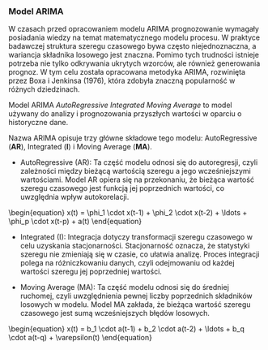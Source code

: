### Model ARIMA

W czasach przed opracowaniem modelu ARIMA prognozowanie wymagały posiadania wiedzy na temat matematycznego modelu procesu.
W praktyce badawczej struktura szeregu czasowego bywa często niejednoznaczna, a wariancja składnika losowego jest znaczna.
Pomimo tych trudności istnieje potrzeba nie tylko odkrywania ukrytych wzorców, ale również generowania prognoz.
W tym celu została opracowana metodyka ARIMA, rozwinięta przez Boxa i Jenkinsa (1976), która zdobyła znaczną popularność w różnych dziedzinach.

Model ARIMA *AutoRegressive Integrated Moving Average* to model używany do analizy i prognozowania przyszłych wartości w oparciu o historyczne dane.

Nazwa ARIMA opisuje trzy główne składowe tego modelu: AutoRegressive (**AR**), Integrated (**I**) i Moving Average (**MA**).


- AutoRegressive (AR): Ta część modelu odnosi się do autoregresji, czyli zależności między bieżącą wartością szeregu a jego wcześniejszymi wartościami. Model AR opiera się na przekonaniu, że bieżąca wartość szeregu czasowego jest funkcją jej poprzednich wartości, co uwzględnia wpływ autokorelacji.

\begin{equation}
x(t) = \phi_1 \cdot x(t-1) + \phi_2 \cdot x(t-2) + \ldots + \phi_p \cdot x(t-p) + a(t)
\end{equation}

- Integrated (I): Integracja dotyczy transformacji szeregu czasowego w celu uzyskania stacjonarności. Stacjonarność oznacza, że statystyki szeregu nie zmieniają się w czasie, co ułatwia analizę. Proces integracji polega na różniczkowaniu danych, czyli odejmowaniu od każdej wartości szeregu jej poprzedniej wartości.

- Moving Average (MA): Ta część modelu odnosi się do średniej ruchomej, czyli uwzględnienia pewnej liczby poprzednich składników losowych w modelu. Model MA zakłada, że bieżąca wartość szeregu czasowego jest sumą wcześniejszych błędów losowych.

\begin{equation}
x(t) = b_1 \cdot a(t-1) + b_2 \cdot a(t-2) + \ldots + b_q \cdot a(t-q) + \varepsilon(t)
\end{equation}
